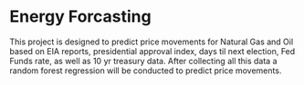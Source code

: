 # Energy Forcasting #
This project is designed to predict price movements for Natural Gas and Oil based on EIA reports, presidential approval index, days til next election, Fed Funds rate, as well as 10 yr treasury data. After collecting all this data a random forest regression will be conducted to predict price movements.
